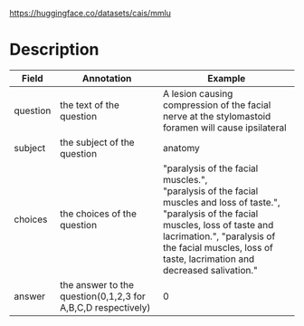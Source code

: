 https://huggingface.co/datasets/cais/mmlu

# Description
| Field    | Annotation                                                   | Example                                                                                                                                                                                                                                                     |
| -------- | ------------------------------------------------------------ | ----------------------------------------------------------------------------------------------------------------------------------------------------------------------------------------------------------------------------------------------------------- |
| question | the text of the question                                     | A lesion causing compression of the facial nerve at the stylomastoid foramen will cause ipsilateral<br>                                                                                                                                                     |
| subject  | the subject of the question                                  | anatomy<br>                                                                                                                                                                                                                                                 |
| choices  | the choices of the question                                  | "paralysis of the facial muscles.",<br>"paralysis of the facial muscles and loss of taste.", <br>"paralysis of the facial muscles, loss of taste and lacrimation.", "paralysis of the facial muscles, loss of taste, lacrimation and decreased salivation." |
| answer   | the answer to the question(0,1,2,3 for A,B,C,D respectively) | 0                                                                                                                                                                                                                                                           |
